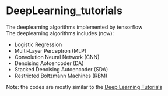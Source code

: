 # DeepLearning_tutorials
The deeplearning algorithms implemented by tensorflow  
The deeplearning algorithms includes (now):
- Logistic Regression
- Multi-Layer Perceptron (MLP)
- Convolution Neural Network (CNN)
- Denoising Aotoencoder (DA)
- Stacked Denoising Autoencoder (SDA)
- Restricted Boltzmann Machines (RBM)

Note: the codes are mostly similar to the [Deep Learning Tutorials](http://www.deeplearning.net/tutorial/)
